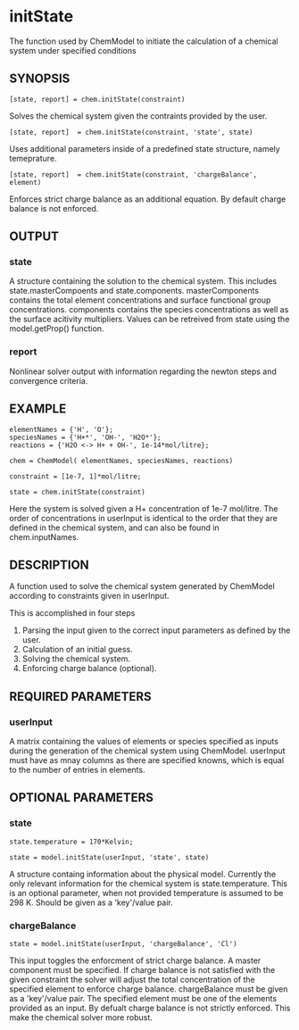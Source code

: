 # initState 

The function used by ChemModel to initiate the calculation of a chemical
system under specified conditions

## SYNOPSIS
~~~~
[state, report] = chem.initState(constraint)
~~~~

Solves the chemical system given the contraints provided by the user. 

~~~~
[state, report]  = chem.initState(constraint, 'state', state)
~~~~

Uses additional parameters inside of a predefined state structure, namely temeprature. 

~~~~
[state, report]  = chem.initState(constraint, 'chargeBalance', element)
~~~~

Enforces strict charge balance as an additional equation. By default charge balance is not enforced.

## OUTPUT
 
### state

A structure containing the solution to the
chemical system. This includes state.masterCompoents and
state.components. masterComponents contains the total
element concentrations and surface functional group
concentrations. components contains the species
concentrations as well as the surface acitivity
multipliers. Values can be retreived from state using the
model.getProp() function.

### report

Nonlinear solver output with information regarding the newton steps and convergence criteria. 

## EXAMPLE

~~~~
elementNames = {'H', 'O'};
speciesNames = {'H+*', 'OH-', 'H2O*'};
reactions = {'H2O <-> H+ + OH-', 1e-14*mol/litre};

chem = ChemModel( elementNames, speciesNames, reactions)

constraint = [1e-7, 1]*mol/litre;

state = chem.initState(constraint)
~~~~

Here the system is solved given a H+ concentration of 1e-7 mol/litre.
The order of concentrations in userInput is identical to the order that
they are defined in the chemical system, and can also be found in 
chem.inputNames.

## DESCRIPTION
A function used to solve the chemical system generated by
ChemModel according to constraints given in userInput.

This is accomplished in four steps
1. Parsing the input given to the correct input parameters as defined by the user.
2. Calculation of an initial guess.
3. Solving the chemical system.
4. Enforcing charge balance (optional). 

## REQUIRED PARAMETERS
   
### userInput        

A matrix containing the values of elements
or species specified as inputs during the generation of the
chemical system using ChemModel. userInput must have as
mnay columns as there are specified knowns, which is equal
to the number of entries in elements. 
           

## OPTIONAL PARAMETERS
   
### state 

~~~~
state.temperature = 170*Kelvin;

state = model.initState(userInput, 'state', state)
~~~~

A structure containg information about the
physical model. Currently the only relevant information for 
the chemical system is state.temperature. This is an
optional parameter, when not provided temperature is
assumed to be 298 K. Should be given as a 'key'/value pair.

### chargeBalance 

~~~~
state = model.initState(userInput, 'chargeBalance', 'Cl')
~~~~

This input toggles the enforcment of strict
charge balance. A master component must be specified. If
charge balance is not satisfied with the given constraint
the solver will adjust the total concentration of the
specified element to enforce charge balance. chargeBalance
must be given as a 'key'/value pair. The specified element
must be one of the elements provided as an input. By
defualt charge balance is not strictly enforced. This make
the chemical solver more robust. 